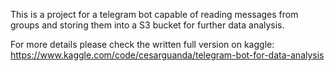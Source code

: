 This is a project for a telegram bot capable of reading messages from groups and storing them into a S3 bucket for further data analysis.

For more details please check the written full version on kaggle: https://www.kaggle.com/code/cesarguanda/telegram-bot-for-data-analysis
